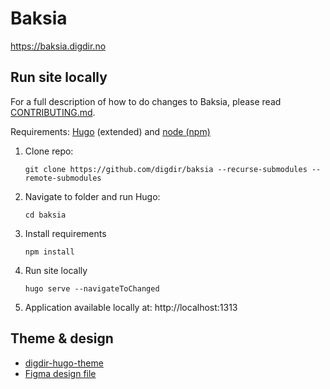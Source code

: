# Baksia

https://baksia.digdir.no

## Run site locally

For a full description of how to do changes to Baksia, please read [CONTRIBUTING.md](https://github.com/digdir/baksia/blob/main/CONTRIBUTING.md).

Requirements: [Hugo](https://gohugo.io/installation/) (extended) and [node (npm)](https://nodejs.org/en/learn/getting-started/how-to-install-nodejs)

1. Clone repo:
   ```shell
   git clone https://github.com/digdir/baksia --recurse-submodules --remote-submodules
   ```
2. Navigate to folder and run Hugo:
   ```shell
   cd baksia
   ```
3. Install requirements
   ```shell
   npm install
   ```
4. Run site locally
   ```shell
   hugo serve --navigateToChanged
   ```
5. Application available locally at: http://localhost:1313

## Theme & design

- [digdir-hugo-theme](https://github.com/felleslosninger/digdir-hugo-theme)
- [Figma design file](https://www.figma.com/file/oT5ZgqREUJGgYwXIgp3HWL/Baksia?node-id=3836%3A46985)
